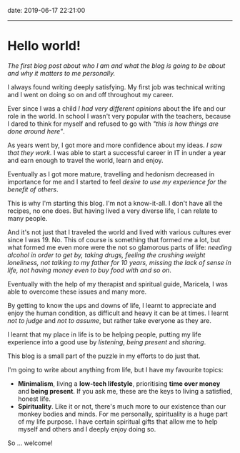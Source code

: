 date: 2019-06-17 22:21:00

---

# Hello world!

_The first blog post about who I am and what the blog is going to be about and why it matters to me personally._

I always found writing deeply satisfying. My first job was technical writing and I went on doing so on and off throughout my career.

Ever since I was a child _I had very different opinions_ about the life and our role in the world. In school I wasn't very popular with the teachers, because I dared to think for myself and refused to go with _"this is how things are done around here"_.

As years went by, I got more and more confidence about my ideas. _I saw that they work._ I was able to start a successful career in IT in under a year and earn enough to travel the world, learn and enjoy.

Eventually as I got more mature, travelling and hedonism decreased in importance for me and I started to feel _desire to use my experience for the benefit of others_.

This is why I'm starting this blog. I'm not a know-it-all. I don't have all the recipes, no one does. But having lived a very diverse life, I can relate to many people.

And it's not just that I traveled the world and lived with various cultures ever since I was 19. No. This of course is something that formed me a lot, but what formed me even more were the not so glamorous parts of life: _needing alcohol in order to get by, taking drugs, feeling the crushing weight loneliness, not talking to my father for 10 years, missing the lack of sense in life, not having money even to buy food with and so on_.

Eventually with the help of my therapist and spiritual guide, Maricela, I was able to overcome these issues and many more.

By getting to know the ups and downs of life, I learnt to appreciate and enjoy the human condition, as difficult and heavy it can be at times. I learnt _not to judge_ and _not to assume_, but rather take everyone as they are.

I learnt that my place in life is to be helping people, putting my life experience into a good use by _listening_, _being present_ and _sharing_.

This blog is a small part of the puzzle in my efforts to do just that.

I'm going to write about anything from life, but I have my favourite topics:

- **Minimalism**, living a **low-tech lifestyle**, prioritising **time over money** and **being present**. If you ask me, these are the keys to living a satisfied, honest life.
- **Spirituality**. Like it or not, there's much more to our existence than our monkey bodies and minds. For me personally, spirituality is a huge part of my life purpose. I have certain spiritual gifts that allow me to help myself and others and I deeply enjoy doing so.

So ... welcome!